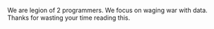 We are legion of 2 programmers. We focus on waging war with data. 
Thanks for wasting your time reading this.

